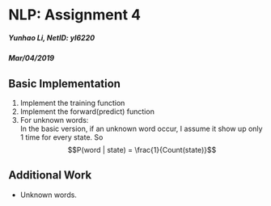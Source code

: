 # NLP: Assignment 4

##### Yunhao Li, NetID: yl6220
##### Mar/04/2019

## Basic Implementation
1. Implement the training function
2. Implement the forward(predict) function
3. For unknown words:<br>
    In the basic version, if an unknown word occur, I assume it show up only 1 time for every state. 
    So $$P(word | state) = \frac{1}{Count(state)}$$


## Additional Work
+ Unknown words. <br>
  